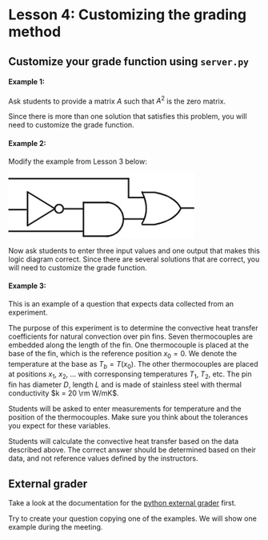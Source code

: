 # Lesson 4: Customizing the grading method


## Customize your grade function using `server.py`

#### Example 1:

Ask students to provide a matrix $A$ such that $A^2$ is the zero matrix.

Since there is more than one solution that satisfies this problem, you will need to customize the grade function.

#### Example 2:

Modify the example from Lesson 3 below:

![](figs/logic-diagram2.png)

Now ask students to enter three input values and one output that makes this logic diagram correct. Since there are several solutions that are correct, you will need to customize the grade function.

#### Example 3:

This is an example of a question that expects data collected from an experiment.

The purpose of this experiment is to determine the convective heat transfer coefficients for natural convection over pin fins. Seven thermocouples are embedded along the length of the fin.
   One thermocouple is placed at the base of the fin, which is the reference position $x_0 = 0$. We denote the temperature
   at the base as $T_b = T(x_0)$. The other thermocouples are placed at positions $x_1$, $x_2$, ... with
   corresponsing temperatures $T_1$, $T_2$, etc. The pin fin has diameter $D$, length $L$ and is made of stainless steel with thermal conductivity $k = 20 \rm W/mK$.
   
Students will be asked to enter measurements for temperature and the position of the thermocouples. Make sure you think about the tolerances you expect for these variables.

Students will calculate the convective heat transfer based  on the data described above. The correct answer should be determined based on their data, and not reference values defined by the instructors.

## External grader

Take a look at the documentation for the [python external grader](https://illinois.zoom.us/j/99901445208?pwd=ZWQ0Q3RHNkV6YnVlc08rYU4xU3NPUT09) first. 


Try to create your question copying one of the examples. We will show one example during the meeting.